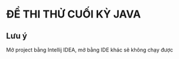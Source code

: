 # ĐỀ THI THỬ CUỐI KỲ JAVA

## Lưu ý

Mở project bằng Intellij IDEA, mở bằng IDE khác sẽ không chạy được